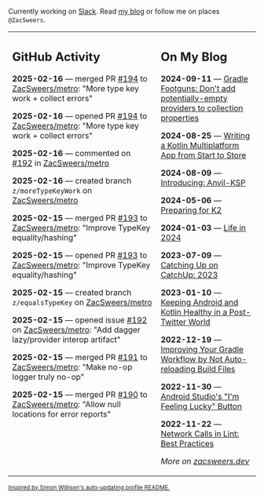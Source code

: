 Currently working on [Slack](https://slack.com/). Read [my blog](https://zacsweers.dev/) or follow me on places `@ZacSweers`.

<table><tr><td valign="top" width="60%">

## GitHub Activity
<!-- githubActivity starts -->
**2025-02-16** — merged PR [#194](https://github.com/ZacSweers/metro/pull/194) to [ZacSweers/metro](https://github.com/ZacSweers/metro): "More type key work + collect errors"

**2025-02-16** — opened PR [#194](https://github.com/ZacSweers/metro/pull/194) to [ZacSweers/metro](https://github.com/ZacSweers/metro): "More type key work + collect errors"

**2025-02-16** — commented on [#192](https://github.com/ZacSweers/metro/issues/192#issuecomment-2661623761) in [ZacSweers/metro](https://github.com/ZacSweers/metro)

**2025-02-16** — created branch `z/moreTypeKeyWork` on [ZacSweers/metro](https://github.com/ZacSweers/metro)

**2025-02-15** — merged PR [#193](https://github.com/ZacSweers/metro/pull/193) to [ZacSweers/metro](https://github.com/ZacSweers/metro): "Improve TypeKey equality/hashing"

**2025-02-15** — opened PR [#193](https://github.com/ZacSweers/metro/pull/193) to [ZacSweers/metro](https://github.com/ZacSweers/metro): "Improve TypeKey equality/hashing"

**2025-02-15** — created branch `z/equalsTypeKey` on [ZacSweers/metro](https://github.com/ZacSweers/metro)

**2025-02-15** — opened issue [#192](https://github.com/ZacSweers/metro/issues/192) on [ZacSweers/metro](https://github.com/ZacSweers/metro): "Add dagger lazy/provider interop artifact"

**2025-02-15** — merged PR [#191](https://github.com/ZacSweers/metro/pull/191) to [ZacSweers/metro](https://github.com/ZacSweers/metro): "Make no-op logger truly no-op"

**2025-02-15** — merged PR [#190](https://github.com/ZacSweers/metro/pull/190) to [ZacSweers/metro](https://github.com/ZacSweers/metro): "Allow null locations for error reports"
<!-- githubActivity ends -->
</td><td valign="top" width="40%">

## On My Blog
<!-- blog starts -->
**2024-09-11** — [Gradle Footguns: Don't add potentially-empty providers to collection properties](https://www.zacsweers.dev/gradle-footgun-adding-empty-providers-to-collection-properties/)

**2024-08-25** — [Writing a Kotlin Multiplatform App from Start to Store](https://www.zacsweers.dev/writing-a-kotlin-multiplatform-app-from-start-to-store/)

**2024-08-09** — [Introducing: Anvil-KSP](https://www.zacsweers.dev/introducing-anvil-ksp/)

**2024-05-06** — [Preparing for K2](https://www.zacsweers.dev/preparing-for-k2/)

**2024-01-03** — [Life in 2024](https://www.zacsweers.dev/life-in-2024/)

**2023-07-09** — [Catching Up on CatchUp: 2023](https://www.zacsweers.dev/catching-up-on-catchup-2023/)

**2023-01-10** — [Keeping Android and Kotlin Healthy in a Post-Twitter World](https://www.zacsweers.dev/keeping-android-healthy/)

**2022-12-19** — [Improving Your Gradle Workflow by Not Auto-reloading Build Files](https://www.zacsweers.dev/improving-your-workflow-by-not-auto-reloading-build-files/)

**2022-11-30** — [Android Studio's "I'm Feeling Lucky" Button](https://www.zacsweers.dev/android-studios-im-feeling-lucky-button/)

**2022-11-22** — [Network Calls in Lint: Best Practices](https://www.zacsweers.dev/network-calls-in-lint-best-practices/)
<!-- blog ends -->
_More on [zacsweers.dev](https://zacsweers.dev/)_
</td></tr></table>

<sub><a href="https://simonwillison.net/2020/Jul/10/self-updating-profile-readme/">Inspired by Simon Willison's auto-updating profile README.</a></sub>